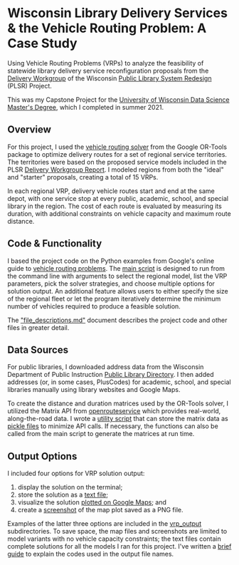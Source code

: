 # Wisconsin Library Delivery Services & the Vehicle Routing Problem: A Case Study

Using Vehicle Routing Problems (VRPs) to analyze the feasibility of statewide library delivery service reconfiguration proposals from the [Delivery Workgroup](https://dpi.wi.gov/sites/default/files/imce/coland/pdf/PLSR_-_Delivery_Workgroup_Report.pdf) of the Wisconsin [Public Library System Redesign](https://dpi.wi.gov/coland/plsr-update) (PLSR) Project.

This was my Capstone Project for the [University of Wisconsin Data Science Master&#39;s Degree](https://datasciencedegree.wisconsin.edu/), which I completed in summer 2021.

## Overview

For this project, I used the [vehicle routing solver](https://developers.google.com/optimization/routing) from the Google OR-Tools package to optimize delivery routes for a set of regional service territories. The territories were based on the proposed service models included in the PLSR [Delivery Workgroup Report](https://dpi.wi.gov/sites/default/files/imce/coland/pdf/PLSR_-_Delivery_Workgroup_Report.pdf). I modeled regions from both the "ideal" and "starter" proposals, creating a total of 15 VRPs.

In each regional VRP, delivery vehicle routes start and end at the same depot, with one service stop at every public, academic, school, and special library in the region. The cost of each route is evaluated by measuring its duration, with additional constraints on vehicle capacity and maximum route distance.

## Code & Functionality

I based the project code on the Python examples from Google's online guide to [vehicle routing problems](https://developers.google.com/optimization/routing). The [main script](wi_lib_vrp.py) is designed to run from the command line with arguments to select the regional model, list the VRP parameters, pick the solver strategies, and choose multiple options for solution output. An additional feature allows users to either specify the size of the regional fleet or let the program iteratively determine the minimum number of vehicles required to produce a feasible solution.

The ["file_descriptions.md"](file_descriptions.md) document describes the project code and other files in greater detail.

## Data Sources

For public libraries, I downloaded address data from the Wisconsin Department of Public Instruction [Public Library Directory](https://dpi.wi.gov/pld/directories/directory). I then added addresses (or, in some cases, PlusCodes) for academic, school, and special libraries manually using library websites and Google Maps.

To create the distance and duration matrices used by the OR-Tools solver, I utilized the Matrix API from [openrouteservice](https://openrouteservice.org/) which provides real-world, along-the-road data. I wrote a [utility script](wi_lib_vrp_matrix_build.py) that can store the matrix data as [pickle files](vrp_matrix_data) to minimize API calls. If necessary, the functions can also be called from the main script to generate the matrices at run time.

## Output Options

I included four options for VRP solution output:

1. display the solution on the terminal;
2. store the solution as a [text file](vrp_output/solution_files);
3. visualize the solution [plotted on Google Maps](vrp_output/map_files); and
4. create a [screenshot](vrp_output/screenshots) of the map plot saved as a PNG file.

Examples of the latter three options are included in the [vrp_output](vrp_output) subdirectories. To save space, the map files and screenshots are limited to model variants with no vehicle capacity constraints; the text files contain complete solutions for all the models I ran for this project. I've written a [brief guide](model_id_codes.md) to explain the codes used in the output file names.

<!-- TODO: edit/revise main readme -->
<!-- TODO: upload final report PDF with reasonable file name -->
<!-- TODO: upload any other project files? -->
<!-- TODO: update file_descriptions.md -->
